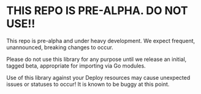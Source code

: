 # THIS REPO IS PRE-ALPHA. DO NOT USE!!

This repo is pre-alpha and under heavy development. We expect frequent, unannounced, breaking changes to occur.

Please do not use this library for any purpose until we release an initial, tagged beta, appropriate for importing via Go modules.

Use of this library against your Deploy resources may cause unexpected issues or statuses to occur! It is known to be buggy
at this point.
